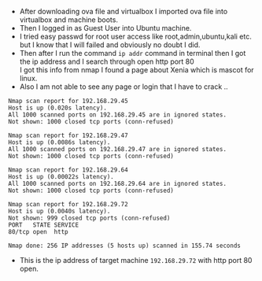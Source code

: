 * After downloading ova file and virtualbox I imported ova file into virtualbox and machine boots.
* Then I logged in as Guest User into Ubuntu machine.
* I tried easy passwd for root user access like root,admin,ubuntu,kali etc. but I know that I will failed and obviously no doubt I did.
* Then after I run the command `ip addr` command in terminal then I got the ip address and I search through open http port 80 <br> I got this info from nmap I found a page about Xenia which is mascot for linux.
* Also I am not able to see any page or login that I have to crack ..
~~~
Nmap scan report for 192.168.29.45
Host is up (0.020s latency).
All 1000 scanned ports on 192.168.29.45 are in ignored states.
Not shown: 1000 closed tcp ports (conn-refused)

Nmap scan report for 192.168.29.47
Host is up (0.0086s latency).
All 1000 scanned ports on 192.168.29.47 are in ignored states.
Not shown: 1000 closed tcp ports (conn-refused)

Nmap scan report for 192.168.29.64
Host is up (0.00022s latency).
All 1000 scanned ports on 192.168.29.64 are in ignored states.
Not shown: 1000 closed tcp ports (conn-refused)

Nmap scan report for 192.168.29.72
Host is up (0.0040s latency).
Not shown: 999 closed tcp ports (conn-refused)
PORT   STATE SERVICE
80/tcp open  http

Nmap done: 256 IP addresses (5 hosts up) scanned in 155.74 seconds
~~~

* This is the ip address of target machine `192.168.29.72`  with http port 80 open.
